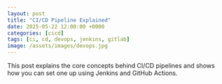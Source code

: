 ```yaml
---
layout: post
title: "CI/CD Pipeline Explained"
date: 2025-05-22 12:00:00 +0000
categories: [cicd]
tags: [ci, cd, devops, jenkins, gitlab]
image: /assets/images/devops.jpg
---
```


This post explains the core concepts behind CI/CD pipelines and shows how you can set one up using Jenkins and GitHub Actions.
